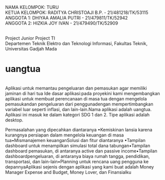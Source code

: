 NAMA  KELOMPOK: TURU
<br>KETUA KELOMPOK: RADITYA CHRISTOAJI B.P. - 21/481218/TK/53115
<br>ANGGOTA 1: DHIYAA AMALIA PUTRI - 21/479811/TK/52942
<br>ANGGOTA 2: HIZKIA JOY IVAN - 21/479490/TK/52909

<br>Project Junior Project TI
<br>Departemen Teknik Elektro dan Teknologi Informasi, Fakultas Teknik, Universitas Gadjah Mada

# uangtua
<br>Aplikasi untuk memantau pengeluaran dan pemasukan agar memiliki jaminan di hari tua
Ide  dasar   aplikasi:pada  proyekini  kami  mengembangkan   aplikasi   untuk  membuat perencanaan  di  masa  tua  dengan  mengelola  pemasukandan  pengeluaran  dari  penggunadengan mempertimbangkan variabel luar seperti inflasi, dan lain-lain.Nama  aplikasi  adalah uangtua. Aplikasi  ini  masuk  ke  dalam  kategori  SDG  1  dan  2.  Tipe aplikasi adalah desktop. 

Permasalahan yang dipecahkan diantaranya •Kemiskinan lansia karena kurangnya persiapan dalam mengelola keuangan di masa tua•Mismanajemen keuanganSolusi dan fitur diantaranya •Tampilan dashboard untuk menampilkan simulasi total dana tabungan•Tampilan dashboard pemasukan, di antaranya active dan passive income•Tampilan dashboardpengeluaran,  di  antaranya  biaya rumah  tangga,  pendidikan, transportasi, dan lain-lain•Planning untuk rencana uang pengguna ke depannyaAplikasi  sejenis  dengan  aplikasi  yang  kami  buat  adalah Money  Manager Expense  and Budget, Money Lover, dan Finansialku
